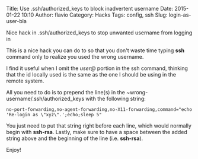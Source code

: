 Title: Use .ssh/authorized_keys to block inadvertent username
Date: 2015-01-22 10:10
Author: flavio
Category: Hacks
Tags: config, ssh
Slug: login-as-user-bla

Nice hack in .ssh/authorized_keys to stop unwanted username from logging in

<!--more-->

This is a nice hack you can do to so that you don't waste time typing
**ssh** command only to realize you used the wrong username.

I find it useful when I omit the *user@* portion in the ssh command,
thinking that the id locally used is the same as the one I should be
using in the remote system.

All you need to do is to prepend the line(s) in the
~wrong-username/.ssh/authorized_keys with the following string:

    no-port-forwarding,no-agent-forwarding,no-X11-forwarding,command="echo 'Re-login as \"xyz\".';echo;sleep 5" 

You just need to put that string right before each line, which would normally begin with **ssh-rsa**.
Lastly, make sure to have a space between the added string above and the beginning of the
line (i.e. **ssh-rsa**).

Enjoy!
